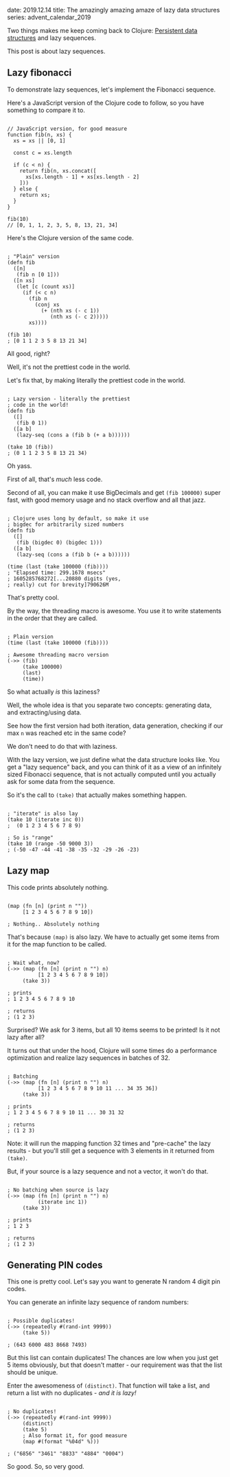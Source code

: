 date: 2019.12.14
title: The amazingly amazing amaze of lazy data structures
series: advent_calendar_2019

Two things makes me keep coming back to Clojure: [Persistent data structures](https://augustl.com/blog/2019/you_have_to_know_about_persistent_data_structures/) and lazy sequences.

This post is about lazy sequences.

## Lazy fibonacci

To demonstrate lazy sequences, let's implement the Fibonacci sequence.

Here's a JavaScript version of the Clojure code to follow, so you have something to compare it to.

<pre><code data-lang="javascript">
// JavaScript version, for good measure
function fib(n, xs) {
  xs = xs || [0, 1]
  
  const c = xs.length
  
  if (c < n) {
    return fib(n, xs.concat([
      xs[xs.length - 1] + xs[xs.length - 2]
    ]))
  } else {
    return xs;
  }
}

fib(10)
// [0, 1, 1, 2, 3, 5, 8, 13, 21, 34]
</code></pre>

Here's the Clojure version of the same code.

<pre><code data-lang="clojure">
; "Plain" version
(defn fib
  ([n] 
   (fib n [0 1]))
  ([n xs]
   (let [c (count xs)]
     (if (< c n)
       (fib n
         (conj xs 
           (+ (nth xs (- c 1))
              (nth xs (- c 2)))))
       xs))))
       
(fib 10)
; [0 1 1 2 3 5 8 13 21 34]
</code></pre>

All good, right?

Well, it's not the prettiest code in the world.

Let's fix that, by making literally the prettiest code in the world.

<pre><code data-lang="clojure">
; Lazy version - literally the prettiest 
; code in the world!
(defn fib
  ([]
   (fib 0 1))
  ([a b]
   (lazy-seq (cons a (fib b (+ a b))))))
   
(take 10 (fib))
; (0 1 1 2 3 5 8 13 21 34)
</code></pre>

Oh yass.

First of all, that's _much_ less code.

Second of all, you can make it use BigDecimals and get `(fib 100000)` super fast, with good memory usage and no stack overflow and all that jazz.

<pre><code data-lang="clojure">
; Clojure uses long by default, so make it use 
; bigdec for arbitrarily sized numbers
(defn fib
  ([]
   (fib (bigdec 0) (bigdec 1)))
  ([a b]
   (lazy-seq (cons a (fib b (+ a b))))))

(time (last (take 100000 (fib))))
; "Elapsed time: 299.1678 msecs"
; 1605285768272[...20880 digits (yes,
; really) cut for brevity]790626M
</code></pre>

That's pretty cool.

By the way, the threading macro is awesome. You use it to write statements in the order that they are called.

<pre><code data-lang="clojure">
; Plain version
(time (last (take 100000 (fib))))

; Awesome threading macro version
(->> (fib)
     (take 100000)
     (last)
     (time))
</code></pre>
    
So what actually _is_ this laziness?

Well, the whole idea is that you separate two concepts: generating data, and extracting/using data.

See how the first version had both iteration, data generation, checking if our max `n` was reached etc in the same code?

We don't need to do that with laziness.

With the lazy version, we just define what the data structure looks like. You get a "lazy sequence" back, and you can think of it as a view of an infinitely sized Fibonacci sequence, that is not actually computed until you actually ask for some data from the sequence.

So it's the call to `(take)` that actually makes something happen.

<pre><code data-lang="clojure">
; "iterate" is also lay
(take 10 (iterate inc 0))
;  (0 1 2 3 4 5 6 7 8 9)

; So is "range"
(take 10 (range -50 9000 3))
; (-50 -47 -44 -41 -38 -35 -32 -29 -26 -23)
</code></pre>

## Lazy map

This code prints absolutely nothing.

<pre><code data-lang="clojure">
(map (fn [n] (print n ""))
     [1 2 3 4 5 6 7 8 9 10])

; Nothing.. Absolutely nothing
</code></pre>

That's because `(map)` is also lazy. We have to actually get some items from it for the map function to be called.

<pre><code data-lang="clojure">
; Wait what, now?
(->> (map (fn [n] (print n "") n) 
          [1 2 3 4 5 6 7 8 9 10])
     (take 3))
     
; prints
; 1 2 3 4 5 6 7 8 9 10

; returns
; (1 2 3)
</code></pre>

Surprised? We ask for 3 items, but all 10 items seems to be printed! Is it not lazy after all?

It turns out that under the hood, Clojure will some times do a performance optimization and realize lazy sequences in batches of 32.

<pre><code data-lang="clojure">
; Batching
(->> (map (fn [n] (print n "") n)
          [1 2 3 4 5 6 7 8 9 10 11 ... 34 35 36])
     (take 3))
     
; prints
; 1 2 3 4 5 6 7 8 9 10 11 ... 30 31 32 

; returns
; (1 2 3)
</code></pre>

Note: it will run the mapping function 32 times and "pre-cache" the lazy results - but you'll still get a sequence with 3 elements in it returned from `(take)`.

But, if your source is a lazy sequence and not a vector, it won't do that.

<pre><code data-lang="clojure">
; No batching when source is lazy
(->> (map (fn [n] (print n "") n) 
          (iterate inc 1))
     (take 3))

; prints
; 1 2 3

; returns
; (1 2 3)
</code></pre>

## Generating PIN codes

This one is pretty cool. Let's say you want to generate N random 4 digit pin codes.

You can generate an infinite lazy sequence of random numbers:

<pre><code data-lang="clojure">
; Possible duplicates!
(->> (repeatedly #(rand-int 9999))
     (take 5))

; (643 6000 483 8668 7493)
</code></pre>

But this list can contain duplicates! The chances are low when you just get 5 items obviously, but that doesn't matter - our requirement was that the list should be unique.

Enter the awesomeness of `(distinct)`. That function will take a list, and return a list with no duplicates - _and it is lazy!_

<pre><code data-lang="clojure">
; No duplicates!
(->> (repeatedly #(rand-int 9999))
     (distinct)
     (take 5)
     ; Also format it, for good measure
     (map #(format "%04d" %)))

; ("6856" "3461" "8833" "4884" "0004")
</code></pre>

So good. So, so very good.